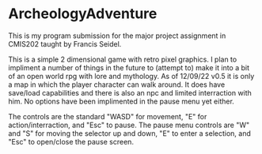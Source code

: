 # ArcheologyAdventure

This is my program submission for the major project assignment in CMIS202 taught by Francis Seidel.

This is a simple 2 dimensional game with retro pixel graphics. I plan to impliment a number of things
in the future to (attempt to) make it into a bit of an open world rpg with lore and mythology. As of
12/09/22 v0.5 it is only a map in which the player character can walk around. It does have save/load
capabilities and there is also an npc and limited interraction with him. No options have been implimented
in the pause menu yet either.

The controls are the standard "WASD" for movement, "E" for action/interraction, and "Esc" to pause.
The pause menu controls are "W" and "S" for moving the selector up and down, "E" to enter a selection,
and "Esc" to open/close the pause screen.
